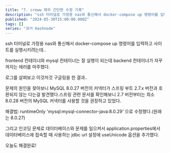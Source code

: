 ```yaml
---
title: "7. creww 매우 간단한 수정 기록"
description: "ssh 터미널로 가정용 nas와 통신해서 docker-compose up 명령어를 입력하고 사이트를 실행시키려는데.. frontend 컨테이너와 mysql 컨테이너는 잘 실행이 되는데 backend 컨테이너가 자꾸 꺼지는 에러를 마주했다. 로그를 살펴보고 이것저것 구글링을 한 결과.. 문제의 원인을 찾아보니 MySQL 8.0.27 버전의 커넥터가 스프링 부트 2.7.x 버전과 호환되지 않는 다는걸 발견했다.스프링 관련 문서를 확인해보니 2.7 ..."
published: "2024-05-30T15:00:00.000Z"
tags: []
series: "과거 Hashnode"
---
```


ssh 터미널로 가정용 nas와 통신해서 docker-compose up 명령어를 입력하고 사이트를 실행시키려는데..

frontend 컨테이너와 mysql 컨테이너는 잘 실행이 되는데 backend 컨테이너가 자꾸 꺼지는 에러를 마주했다.

로그를 살펴보고 이것저것 구글링을 한 결과..

문제의 원인을 찾아보니 MySQL 8.0.27 버전의 커넥터가 스프링 부트 2.7.x 버전과 호환되지 않는 다는걸 발견했다.스프링 관련 문서를 확인해보니 2.7 버전부터는 최소 8.0.28 버전의 MySQL 커넥터를 사용할 것을 권장하고 있었다.

해결법: runtimeOnly 'mysql:mysql-connector-java:8.0.29' 으로 수정했다.(원래는 8.0.27)

그리고 인코딩 문제로 데이터베이스와 문제를 일으켜서 application.properties에서 데이터베이스에 접속할 때 사용하는 jdbc url 설정에 useUnicode 옵션을 추가했다.

오늘도 해결완료!